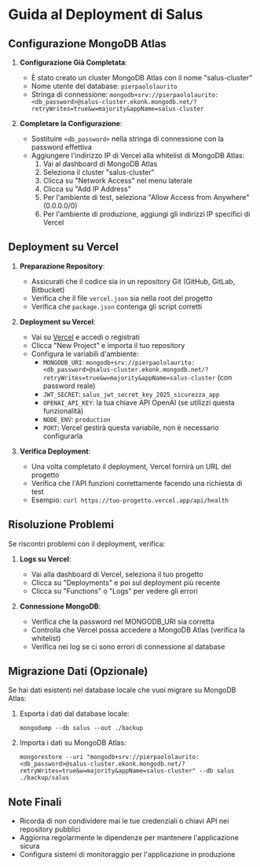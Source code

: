 # Guida al Deployment di Salus

## Configurazione MongoDB Atlas

1. **Configurazione Già Completata**:
   - È stato creato un cluster MongoDB Atlas con il nome "salus-cluster"
   - Nome utente del database: `pierpaololaurito`
   - Stringa di connessione: `mongodb+srv://pierpaololaurito:<db_password>@salus-cluster.ekonk.mongodb.net/?retryWrites=true&w=majority&appName=salus-cluster`

2. **Completare la Configurazione**:
   - Sostituire `<db_password>` nella stringa di connessione con la password effettiva
   - Aggiungere l'indirizzo IP di Vercel alla whitelist di MongoDB Atlas:
     1. Vai al dashboard di MongoDB Atlas
     2. Seleziona il cluster "salus-cluster"
     3. Clicca su "Network Access" nel menu laterale
     4. Clicca su "Add IP Address"
     5. Per l'ambiente di test, seleziona "Allow Access from Anywhere" (0.0.0.0/0)
     6. Per l'ambiente di produzione, aggiungi gli indirizzi IP specifici di Vercel

## Deployment su Vercel

1. **Preparazione Repository**:
   - Assicurati che il codice sia in un repository Git (GitHub, GitLab, Bitbucket)
   - Verifica che il file `vercel.json` sia nella root del progetto
   - Verifica che `package.json` contenga gli script corretti

2. **Deployment su Vercel**:
   - Vai su [Vercel](https://vercel.com) e accedi o registrati
   - Clicca "New Project" e importa il tuo repository
   - Configura le variabili d'ambiente:
     - `MONGODB_URI`: `mongodb+srv://pierpaololaurito:<db_password>@salus-cluster.ekonk.mongodb.net/?retryWrites=true&w=majority&appName=salus-cluster` (con password reale)
     - `JWT_SECRET`: `salus_jwt_secret_key_2025_sicurezza_app`
     - `OPENAI_API_KEY`: la tua chiave API OpenAI (se utilizzi questa funzionalità)
     - `NODE_ENV`: `production`
     - `PORT`: Vercel gestirà questa variabile, non è necessario configurarla

3. **Verifica Deployment**:
   - Una volta completato il deployment, Vercel fornirà un URL del progetto
   - Verifica che l'API funzioni correttamente facendo una richiesta di test
   - Esempio: `curl https://tuo-progetto.vercel.app/api/health`

## Risoluzione Problemi

Se riscontri problemi con il deployment, verifica:

1. **Logs su Vercel**:
   - Vai alla dashboard di Vercel, seleziona il tuo progetto
   - Clicca su "Deployments" e poi sul deployment più recente
   - Clicca su "Functions" o "Logs" per vedere gli errori

2. **Connessione MongoDB**:
   - Verifica che la password nel MONGODB_URI sia corretta
   - Controlla che Vercel possa accedere a MongoDB Atlas (verifica la whitelist)
   - Verifica nei log se ci sono errori di connessione al database

## Migrazione Dati (Opzionale)

Se hai dati esistenti nel database locale che vuoi migrare su MongoDB Atlas:

1. Esporta i dati dal database locale:
   ```
   mongodump --db salus --out ./backup
   ```

2. Importa i dati su MongoDB Atlas:
   ```
   mongorestore --uri "mongodb+srv://pierpaololaurito:<db_password>@salus-cluster.ekonk.mongodb.net/?retryWrites=true&w=majority&appName=salus-cluster" --db salus ./backup/salus
   ```

## Note Finali

- Ricorda di non condividere mai le tue credenziali o chiavi API nei repository pubblici
- Aggiorna regolarmente le dipendenze per mantenere l'applicazione sicura
- Configura sistemi di monitoraggio per l'applicazione in produzione 